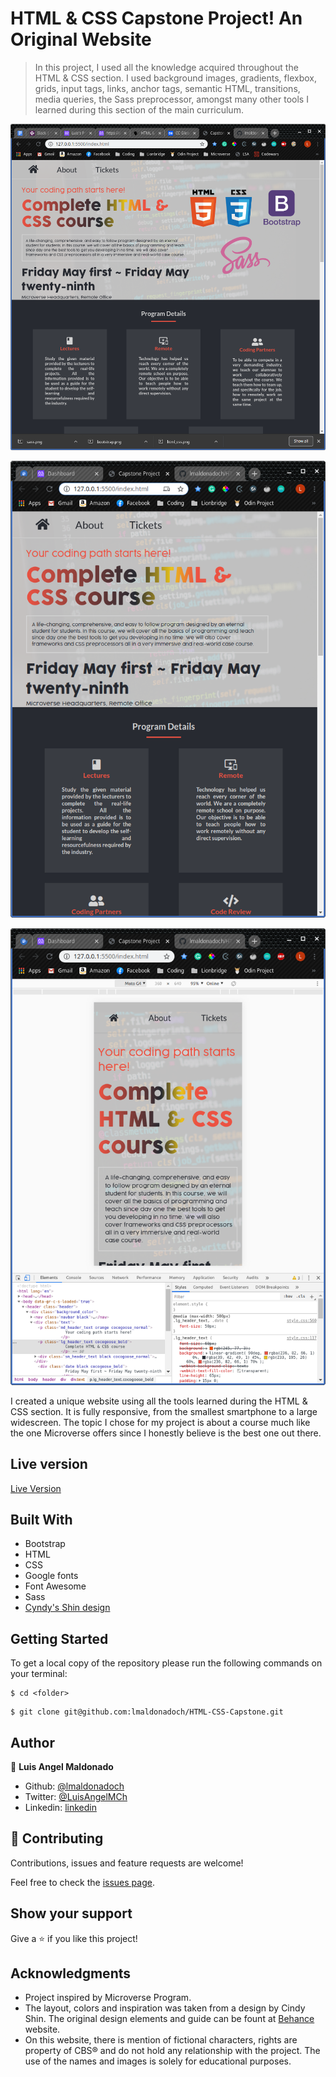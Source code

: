 # HTML & CSS Capstone Project! An Original Website

> In this project, I used all the knowledge acquired throughout the HTML & CSS section. I used background images, gradients, flexbox, grids, input tags, links, anchor tags, semantic HTML, transitions, media queries, the Sass preprocessor, amongst many other tools I learned during this section of the main curriculum.

![screenshot](images/screenshot1.png)

![screenshot](images/screenshot2.png)

![screenshot](images/screenshot3.png)

I created a unique website using all the tools learned during the HTML & CSS section. It is fully responsive, from the smallest smartphone to a large widescreen. The topic I chose for my project is about a course much like the one Microverse offers since I honestly believe is the best one out there.

## Live version

[Live Version](https://rawcdn.githack.com/lmaldonadoch/HTML-CSS-Capstone/fce0e7ee700254260c55c2e647ef92fba5bd372f/about.html)

## Built With

- Bootstrap
- HTML
- CSS
- Google fonts
- Font Awesome
- Sass
- [Cyndy's Shin design](https://www.behance.net/gallery/29845175/CC-Global-Summit-2015)

## Getting Started

To get a local copy of the repository please run the following commands on your terminal:

```
$ cd <folder>
```

```
$ git clone git@github.com:lmaldonadoch/HTML-CSS-Capstone.git
```

## Author

👤 **Luis Angel Maldonado**

- Github: [@lmaldonadoch](https://github.com/lmaldonadoch)
- Twitter: [@LuisAngelMCh](https://twitter.com/LuisAngelMCh)
- Linkedin: [linkedin](https://www.linkedin.com/in/luis-angel-maldonado-5b503a1a3/)

## 🤝 Contributing

Contributions, issues and feature requests are welcome!

Feel free to check the [issues page](https://github.com/lmaldonadoch/HTML-CSS-Capstone/issues).

## Show your support

Give a ⭐️ if you like this project!

## Acknowledgments

- Project inspired by Microverse Program.
- The layout, colors and inspiration was taken from a design by Cindy Shin. The original design elements and guide can be fount at [Behance](https://www.behance.net/gallery/29845175/CC-Global-Summit-2015) website.
- On this website, there is mention of fictional characters, rights are property of
  CBS® and do not hold any relationship with the project. The use of the
  names and images is solely for educational purposes.
